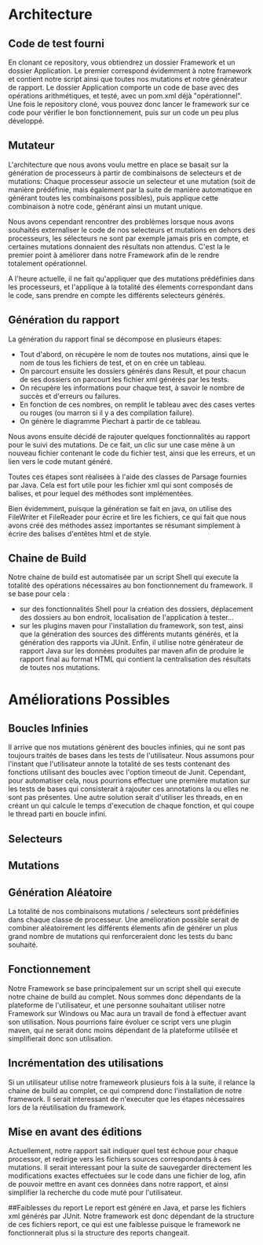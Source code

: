 # Architecture

## Code de test fourni

En clonant ce repository, vous obtiendrez un dossier Framework et un dossier Application. Le premier correspond évidemment à notre framework et contient
notre script ainsi que toutes nos mutations et notre générateur de rapport.
Le dossier Application comporte un code de base avec des opérations arithmétiques, et testé, avec un pom.xml déjà "opérationnel".
Une fois le repository cloné, vous pouvez donc lancer le framework sur ce code pour vérifier le bon fonctionnement, puis sur un code un peu plus développé.

## Mutateur

L'architecture que nous avons voulu mettre en place se basait sur la génération de processeurs à partir de combinaisons de selecteurs et de mutations:
Chaque processeur associe un selecteur et une mutation (soit de manière prédéfinie, mais également par la suite de manière automatique en générant toutes les combinaisons possibles), puis applique cette combinaison à notre code, générant ainsi un mutant unique.

Nous avons cependant rencontrer des problèmes lorsque nous avons souhaités externaliser le code de nos selecteurs et mutations en dehors des processeurs, les sélecteurs ne sont par exemple jamais pris en compte, et certaines mutations donnaient des résultats non attendus.
C'est la le premier point à améliorer dans notre Framework afin de le rendre totalement opérationnel.

A l'heure actuelle, il ne fait qu'appliquer que des mutations prédéfinies dans les processeurs, et l'applique à la totalité des élements correspondant dans le code, sans prendre en compte les différents selecteurs générés.

## Génération du rapport

La génération du rapport final se décompose en plusieurs étapes:
- Tout d'abord, on récupère le nom de toutes nos mutations, ainsi que le nom de tous les fichiers de test, et on en crée un tableau.
- On parcourt ensuite les dossiers générés dans Result, et pour chacun de ses dossiers on parcourt les fichier xml générés par les tests.
- On récupère les informations pour chaque test, à savoir le nombre de succès et d'erreurs ou failures.
- En fonction de ces nombres, on remplit le tableau avec des cases vertes ou rouges (ou marron si il y a des compilation failure).
- On génère le diagramme Piechart à partir de ce tableau.

Nous avons ensuite décidé de rajouter quelques fonctionnalités au rapport pour le suivi des mutations.
De ce fait, un clic sur une case mène à un nouveau fichier contenant le code du fichier test, ainsi que les erreurs, et un lien vers le code mutant généré.

Toutes ces étapes sont réalisées à l'aide des classes de Parsage fournies par Java. Cela est fort utile pour les fichier xml
qui sont composés de balises, et pour lequel des méthodes sont implémentées.

Bien évidemment, puisque la génération se fait en java, on utilise des FileWriter et FileReader pour écrire et lire les fichiers,
ce qui fait que nous avons créé des méthodes assez importantes se résumant simplement à écrire des balises d'entêtes html
et de style.


## Chaine de Build

Notre chaine de build est automatisée par un script Shell qui execute la totalité des opérations nécessaires au bon fonctionnement du framework.
Il se base pour cela :
- sur des fonctionnalités Shell pour la création des dossiers, déplacement des dossiers au bon endroit, localisation de l'application à tester...
- sur les plugins maven pour l'installation du framework, son test, ainsi que la génération des sources des différents mutants générés, et la génération des rapports via JUnit.
Enfin, il utilise notre générateur de rapport Java sur les données produites par maven afin de produire le rapport final au format HTML qui contient la centralisation des résultats de toutes nos mutations.

# Améliorations Possibles

## Boucles Infinies

Il arrive que nos mutations génèrent des boucles infinies, qui ne sont pas toujours traités de bases dans les tests de l'utilisateur.
Nous assumons pour l'instant que l'utilisateur annote la totalité de ses tests contenant des fonctions utilisant des boucles avec l'option timeout de Junit.
Cependant, pour automatiser cela, nous pourrions effectuer une première mutation sur les tests de bases qui consisterait à rajouter ces annotations la ou elles ne sont pas présentes.
Une autre solution serait d'utiliser les threads, en en créant un qui calcule le temps d'execution de chaque fonction, et qui coupe le thread parti en boucle infini.

## Selecteurs

## Mutations

## Génération Aléatoire

La totalité de nos combinaisons mutations / selecteurs sont prédéfinies dans chaque classe de processeur.
Une amélioration possible serait de combiner aléatoirement les différents élements afin de générer un plus grand nombre de mutations qui renforceraient donc les tests du banc souhaité.

## Fonctionnement

Notre Framework se base principalement sur un script shell qui execute notre chaine de build au complet.
Nous sommes donc dépendants de la plateforme de l'utilisateur, et une personne souhaitant utiliser notre Framework sur Windows ou Mac aura un travail de fond à effectuer avant son utilisation.
Nous pourrions faire évoluer ce script vers une plugin maven, qui ne serait donc moins dépendant de la plateforme utilisée et simplifierait donc son utilisation.

## Incrémentation des utilisations

Si un utilisateur utilise notre frameweork plusieurs fois à la suite, il relance la chaine de build au complet, ce qui comprend donc l'installation de notre framework.
Il serait interessant de n'executer que les étapes nécessaires lors de la réutilisation du framework.

## Mise en avant des éditions

Actuellement, notre rapport sait indiquer quel test échoue pour chaque processor, et redirige vers les fichiers sources correspondants à ces mutations.
Il serait interessant pour la suite de sauvegarder directement les modifications exactes effectuées sur le code dans une fichier de log, afin de pouvoir mettre en avant ces données dans notre rapport, et ainsi simplifier la recherche du code muté pour l'utilisateur.

##Faiblesses du report
Le report est généré en Java, et parse les fichiers xml générés par JUnit. Notre framework est donc dépendant de la structure de ces fichiers report,
ce qui est une faiblesse puisque le framework ne fonctionnerait plus si la structure des reports changeait.
